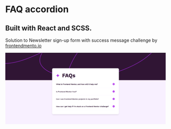 # FAQ accordion

## Built with React and SCSS.

Solution to Newsletter sign-up form with success message challenge by [frontendmento.io](https://www.frontendmentor.io/challenges/faq-accordion-wyfFdeBwBz)

![preview image](/public/images/preview.jpg)
